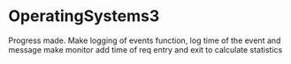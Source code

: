 # OperatingSystems3
Progress made.
Make logging of events function, log time of the event and message
make monitor
add time of req entry and exit to calculate statistics